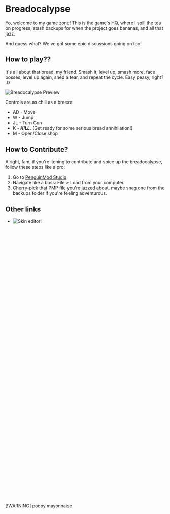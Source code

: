 # Breadocalypse

Yo, welcome to my game zone! This is the game's HQ, where I spill the tea on progress, stash backups for when the project goes bananas, and all that jazz.

And guess what? We've got some epic discussions going on too!

## How to play??

It's all about that bread, my friend. Smash it, level up, smash more, face bosses, level up again, shed a tear, and repeat the cycle. Easy peasy, right? :D

![Breadocalypse Preview](https://github.com/KylomaskGamer/Breadocalypse/assets/83834554/df90bbba-9ef6-40d1-b592-d9878da940e8)

Controls are as chill as a breeze:

- AD - Move
- W - Jump
- JL - Turn Gun
- K - ***KILL.*** (Get ready for some serious bread annihilation!)
- M - Open/Close shop

## How to Contribute?

Alright, fam, if you're itching to contribute and spice up the breadocalypse, follow these steps like a pro:

1. Go to [PenguinMod Studio](https://studio.penguinmod.com/editor.html).
2. Navigate like a boss: File > Load from your computer.
3. Cherry-pick that PMP file you're jazzed about, maybe snag one from the backups folder if you're feeling adventurous.

## Other links
- ![Skin editor!](https://github.com/KylomaskGamer/Breadocalypse-Skin-Editor)
<br/>
<br/>
<br/>
<br/>
<br/>
<br/>
<br/>
<br/>
<br/>
<br/>
<br/>
<br/>
<br/>
<br/>
<br/>
<br/>
<br/>
<br/>
<br/>
<br/>
<br/>
<br/>
<br/>
<br/>
<br/>
<br/>
<br/>
<br/>
<br/>
<br/>
<br/>
<br/>
<br/>
<br/>
<br/>
<br/>
<br/>
<br/>
<br/>
<br/>
<br/>
<br/>
<br/>
<br/>
<br/>
<br/>
<br/>
<br/>
<br/>
<br/>
<br/>
[!WARNING]
poopy mayonnaise
